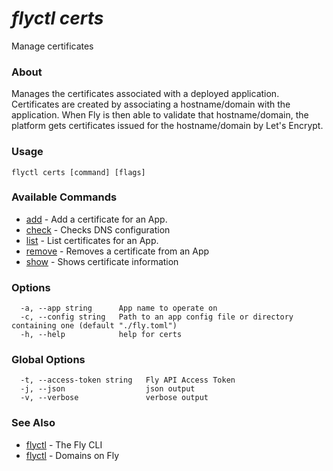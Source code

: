 # _flyctl certs_

Manage certificates

### About

Manages the certificates associated with a deployed application. 
Certificates are created by associating a hostname/domain with the application. 
When Fly is then able to validate that hostname/domain, the platform gets 
certificates issued for the hostname/domain by Let's Encrypt.

### Usage
```
flyctl certs [command] [flags]
```

### Available Commands
* [add](/docs/flyctl/certs-add/)	 - Add a certificate for an App.
* [check](/docs/flyctl/certs-check/)	 - Checks DNS configuration
* [list](/docs/flyctl/certs-list/)	 - List certificates for an App.
* [remove](/docs/flyctl/certs-remove/)	 - Removes a certificate from an App
* [show](/docs/flyctl/certs-show/)	 - Shows certificate information

### Options

```
  -a, --app string      App name to operate on
  -c, --config string   Path to an app config file or directory containing one (default "./fly.toml")
  -h, --help            help for certs
```

### Global Options

```
  -t, --access-token string   Fly API Access Token
  -j, --json                  json output
  -v, --verbose               verbose output
```

### See Also

* [flyctl](/docs/flyctl/help/)	 - The Fly CLI
* [flyctl](/docs/flyctl/domains/)	 - Domains on Fly

